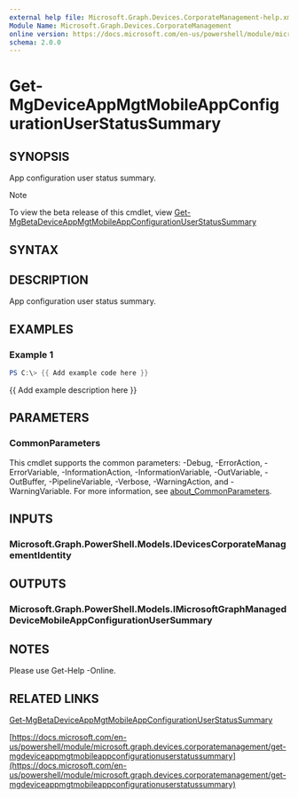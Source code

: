```yaml
---
external help file: Microsoft.Graph.Devices.CorporateManagement-help.xml
Module Name: Microsoft.Graph.Devices.CorporateManagement
online version: https://docs.microsoft.com/en-us/powershell/module/microsoft.graph.devices.corporatemanagement/get-mgdeviceappmgtmobileappconfigurationuserstatussummary
schema: 2.0.0
---
```


# Get-MgDeviceAppMgtMobileAppConfigurationUserStatusSummary

## SYNOPSIS
App configuration user status summary.

> [!NOTE]
> To view the beta release of this cmdlet, view [Get-MgBetaDeviceAppMgtMobileAppConfigurationUserStatusSummary](/powershell/module/Microsoft.Graph.Beta.Devices.CorporateManagement/Get-MgDeviceAppMgtMobileAppConfigurationUserStatusSummary?view=graph-powershell-beta)

## SYNTAX

## DESCRIPTION
App configuration user status summary.

## EXAMPLES

### Example 1
```powershell
PS C:\> {{ Add example code here }}
```

{{ Add example description here }}

## PARAMETERS

### CommonParameters
This cmdlet supports the common parameters: -Debug, -ErrorAction, -ErrorVariable, -InformationAction, -InformationVariable, -OutVariable, -OutBuffer, -PipelineVariable, -Verbose, -WarningAction, and -WarningVariable. For more information, see [about_CommonParameters](http://go.microsoft.com/fwlink/?LinkID=113216).

## INPUTS

### Microsoft.Graph.PowerShell.Models.IDevicesCorporateManagementIdentity
## OUTPUTS

### Microsoft.Graph.PowerShell.Models.IMicrosoftGraphManagedDeviceMobileAppConfigurationUserSummary
## NOTES
Please use Get-Help -Online.

## RELATED LINKS
[Get-MgBetaDeviceAppMgtMobileAppConfigurationUserStatusSummary](/powershell/module/Microsoft.Graph.Beta.Devices.CorporateManagement/Get-MgDeviceAppMgtMobileAppConfigurationUserStatusSummary?view=graph-powershell-beta)

[https://docs.microsoft.com/en-us/powershell/module/microsoft.graph.devices.corporatemanagement/get-mgdeviceappmgtmobileappconfigurationuserstatussummary](https://docs.microsoft.com/en-us/powershell/module/microsoft.graph.devices.corporatemanagement/get-mgdeviceappmgtmobileappconfigurationuserstatussummary)


